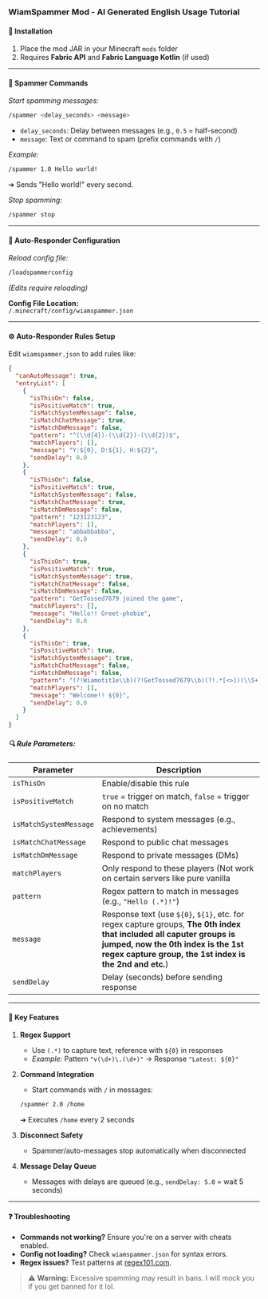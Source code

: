### WiamSpammer Mod - AI Generated English Usage Tutorial

#### 🔧 **Installation**  
1. Place the mod JAR in your Minecraft `mods` folder  
2. Requires **Fabric API** and **Fabric Language Kotlin** (if used)  

---

#### 💬 **Spammer Commands**  
*Start spamming messages:*  
```bash
/spammer <delay_seconds> <message>
```  
- `delay_seconds`: Delay between messages (e.g., `0.5` = half-second)  
- `message`: Text or command to spam (prefix commands with `/`)  

*Example:*  
```bash
/spammer 1.0 Hello world!
```  
➔ Sends "Hello world!" every second.  

*Stop spamming:*  
```bash
/spammer stop
```  

---

#### 🤖 **Auto-Responder Configuration**  
*Reload config file:*  
```bash
/loadspammerconfig
```  
*(Edits require reloading)*  

**Config File Location:**  
`/.minecraft/config/wiamspammer.json`  

---

#### ⚙️ **Auto-Responder Rules Setup**  
Edit `wiamspammer.json` to add rules like:  
```json
{
  "canAutoMessage": true,
  "entryList": [
    {
      "isThisOn": false,
      "isPositiveMatch": true,
      "isMatchSystemMessage": false,
      "isMatchChatMessage": true,
      "isMatchDmMessage": false,
      "pattern": "^(\\d{4})-(\\d{2})-(\\d{2})$",
      "matchPlayers": [],
      "message": "Y:${0}, D:${1}, H:${2}",
      "sendDelay": 0.0
    },
    {
      "isThisOn": false,
      "isPositiveMatch": true,
      "isMatchSystemMessage": false,
      "isMatchChatMessage": true,
      "isMatchDmMessage": false,
      "pattern": "123123123",
      "matchPlayers": [],
      "message": "abbabbabba",
      "sendDelay": 0.0
    },
    {
      "isThisOn": true,
      "isPositiveMatch": true,
      "isMatchSystemMessage": true,
      "isMatchChatMessage": false,
      "isMatchDmMessage": false,
      "pattern": "GetTossed7679 joined the game",
      "matchPlayers": [],
      "message": "Hello!! Greet-phobie",
      "sendDelay": 0.0
    },
    {
      "isThisOn": true,
      "isPositiveMatch": true,
      "isMatchSystemMessage": true,
      "isMatchChatMessage": false,
      "isMatchDmMessage": false,
      "pattern": "(?!Wiamotit1e\\b)(?!GetTossed7679\\b)(?!.*[<>])(\\S+) joined the game$",
      "matchPlayers": [],
      "message": "Welcome!! ${0}",
      "sendDelay": 0.0
    }
  ]
}
```  

##### 🔍 **Rule Parameters:**  
| Parameter              | Description                                                                 |
|------------------------|-----------------------------------------------------------------------------|
| `isThisOn`             | Enable/disable this rule                                                    |
| `isPositiveMatch`      | `true` = trigger on match, `false` = trigger on no match                   |
| `isMatchSystemMessage` | Respond to system messages (e.g., achievements)                             |
| `isMatchChatMessage`   | Respond to public chat messages                                            |
| `isMatchDmMessage`     | Respond to private messages (DMs)                                          |
| `matchPlayers`         | Only respond to these players (Not work on certain servers like pure vanilla  |
| `pattern`              | Regex pattern to match in messages (e.g., `"Hello (.*)!"`)                 |
| `message`              | Response text (use `${0}`, `${1}`, etc. for regex capture groups, **The 0th index that included all caputer groups is jumped, now the 0th index is the 1st regex capture group, the 1st index is the 2nd and etc.**)          |
| `sendDelay`            | Delay (seconds) before sending response                                    |

---

#### 🧩 **Key Features**  
1. **Regex Support**  
   - Use `(.*)` to capture text, reference with `${0}` in responses  
   - *Example:* Pattern `"v(\d+)\.(\d+)"` → Response `"Latest: ${0}"`  

2. **Command Integration**  
   - Start commands with `/` in messages:  
   ```bash
   /spammer 2.0 /home
   ```  
   ➔ Executes `/home` every 2 seconds  

3. **Disconnect Safety**  
   - Spammer/auto-messages stop automatically when disconnected  

4. **Message Delay Queue**  
   - Messages with delays are queued (e.g., `sendDelay: 5.0` = wait 5 seconds)  

---

#### ❓ **Troubleshooting**  
- **Commands not working?** Ensure you're on a server with cheats enabled.  
- **Config not loading?** Check `wiamspammer.json` for syntax errors.  
- **Regex issues?** Test patterns at [regex101.com](https://regex101.com).  

> ⚠️ **Warning:** Excessive spamming may result in bans. I will mock you if you get banned for it lol.
